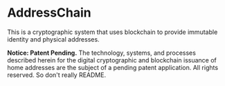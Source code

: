# AddressChain

This is a cryptographic system that uses blockchain to provide immutable identity and physical addresses.

**Notice: Patent Pending.** The technology, systems, and processes described herein for the digital cryptographic and blockchain issuance of home addresses are the subject of a pending patent application. All rights reserved. So don't really README.
